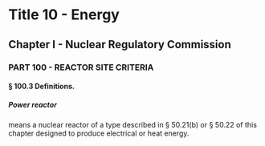 
# Title 10 - Energy
## Chapter I - Nuclear Regulatory Commission
### PART 100 - REACTOR SITE CRITERIA
#### § 100.3 Definitions.
##### Power reactor

means a nuclear reactor of a type described in § 50.21(b) or § 50.22 of this chapter designed to produce electrical or heat energy.
